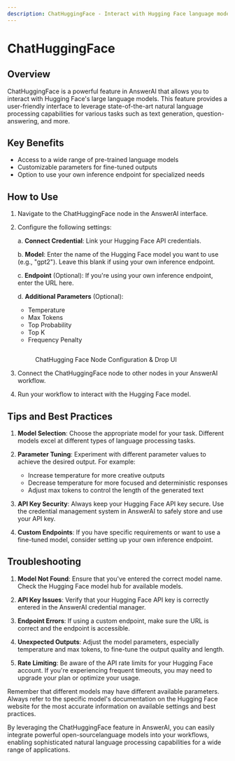 ```yaml
---
description: ChatHuggingFace - Interact with Hugging Face language models
---
```


# ChatHuggingFace

## Overview

ChatHuggingFace is a powerful feature in AnswerAI that allows you to interact with Hugging Face's large language models. This feature provides a user-friendly interface to leverage state-of-the-art natural language processing capabilities for various tasks such as text generation, question-answering, and more.

## Key Benefits

-   Access to a wide range of pre-trained language models
-   Customizable parameters for fine-tuned outputs
-   Option to use your own inference endpoint for specialized needs

## How to Use

1. Navigate to the ChatHuggingFace node in the AnswerAI interface.
2. Configure the following settings:

    a. **Connect Credential**: Link your Hugging Face API credentials.

    b. **Model**: Enter the name of the Hugging Face model you want to use (e.g., "gpt2"). Leave this blank if using your own inference endpoint.

    c. **Endpoint** (Optional): If you're using your own inference endpoint, enter the URL here.

    d. **Additional Parameters** (Optional):

    - Temperature
    - Max Tokens
    - Top Probability
    - Top K
    - Frequency Penalty

    <!-- TODO: Screenshot of the ChatHuggingFace node configuration panel -->
    <figure><img src="/.gitbook/assets/screenshots/chathuggingface.png" alt="" /><figcaption><p> ChatHugging Face Node Configuration &#x26; Drop UI</p></figcaption></figure>

3. Connect the ChatHuggingFace node to other nodes in your AnswerAI workflow.

4. Run your workflow to interact with the Hugging Face model.

## Tips and Best Practices

1. **Model Selection**: Choose the appropriate model for your task. Different models excel at different types of language processing tasks.

2. **Parameter Tuning**: Experiment with different parameter values to achieve the desired output. For example:

    - Increase temperature for more creative outputs
    - Decrease temperature for more focused and deterministic responses
    - Adjust max tokens to control the length of the generated text

3. **API Key Security**: Always keep your Hugging Face API key secure. Use the credential management system in AnswerAI to safely store and use your API key.

4. **Custom Endpoints**: If you have specific requirements or want to use a fine-tuned model, consider setting up your own inference endpoint.

## Troubleshooting

1. **Model Not Found**: Ensure that you've entered the correct model name. Check the Hugging Face model hub for available models.

2. **API Key Issues**: Verify that your Hugging Face API key is correctly entered in the AnswerAI credential manager.

3. **Endpoint Errors**: If using a custom endpoint, make sure the URL is correct and the endpoint is accessible.

4. **Unexpected Outputs**: Adjust the model parameters, especially temperature and max tokens, to fine-tune the output quality and length.

5. **Rate Limiting**: Be aware of the API rate limits for your Hugging Face account. If you're experiencing frequent timeouts, you may need to upgrade your plan or optimize your usage.

Remember that different models may have different available parameters. Always refer to the specific model's documentation on the Hugging Face website for the most accurate information on available settings and best practices.

<!-- TODO: Screenshot of a sample output from the ChatHuggingFace node -->

By leveraging the ChatHuggingFace feature in AnswerAI, you can easily integrate powerful open-sourcelanguage models into your workflows, enabling sophisticated natural language processing capabilities for a wide range of applications.
